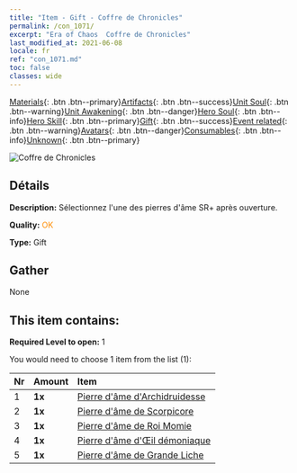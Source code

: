 ```yaml
---
title: "Item - Gift - Coffre de Chronicles"
permalink: /con_1071/
excerpt: "Era of Chaos  Coffre de Chronicles"
last_modified_at: 2021-06-08
locale: fr
ref: "con_1071.md"
toc: false
classes: wide
---
```

 [Materials](/ItemsFR/){: .btn .btn--primary}[Artifacts](/ItemsFR/Artifacts/){: .btn .btn--success}[Unit Soul](/ItemsFR/UnitSoul/){: .btn .btn--warning}[Unit Awakening](/ItemsFR/UnitAwakening/){: .btn .btn--danger}[Hero Soul](/ItemsFR/HeroSoul/){: .btn .btn--info}[Hero Skill](/ItemsFR/HeroSkill/){: .btn .btn--primary}[Gift](/ItemsFR/Gift/){: .btn .btn--success}[Event related](/ItemsFR/Events/){: .btn .btn--warning}[Avatars](/ItemsFR/Avatars/){: .btn .btn--danger}[Consumables](/ItemsFR/Consumables/){: .btn .btn--info}[Unknown](/ItemsFR/Unknown/){: .btn .btn--primary}

 ![Coffre de Chronicles](/images/t/i_907245.png)

## Détails
 **Description:** Sélectionnez l'une des pierres d'âme SR+ après ouverture.

 **Quality:** <span style="color: #FF8C00">OK</span>

 **Type:** Gift

## Gather

  None

## This item contains:

 **Required Level to open:** 1

 You would need to choose 1 item from the list (1):

  | Nr | Amount |     Item    |
  |:---|:-------|:------------|
  | 1 |  **1x** | [Pierre d'âme d'Archidruidesse](/ItemsFR/unt_296/) |  | 
  | 2 |  **1x** | [Pierre d'âme de Scorpicore](/ItemsFR/unt_333/) |  | 
  | 3 |  **1x** | [Pierre d'âme de Roi Momie](/ItemsFR/unt_304/) |  | 
  | 4 |  **1x** | [Pierre d'âme d'Œil démoniaque](/ItemsFR/unt_330/) |  | 
  | 5 |  **1x** | [Pierre d'âme de Grande Liche](/ItemsFR/unt_301/) |  | 
